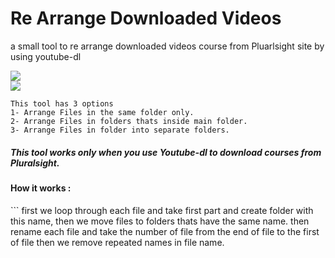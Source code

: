 # Re Arrange Downloaded Videos
a small tool to re arrange downloaded videos course from Pluarlsight site by using youtube-dl

<img src="https://media.giphy.com/media/3oEjHPsv3cOn8s9L0c/giphy.gif"/>
<br/>
<img src="https://media.giphy.com/media/3o6Zt8BrIiby7ka1EY/giphy.gif"/>

```
This tool has 3 options 
1- Arrange Files in the same folder only.
2- Arrange Files in folders thats inside main folder.
3- Arrange Files in folder into separate folders.
```
<h5>This tool works only when you use Youtube-dl to download courses from Pluralsight.</h5>

<h4>How it works :</h4>
```
first we loop through each file and take first part and create folder with this name,
then we move files to folders thats have the same name.
then rename each file and take the number of file from the end of file to the first of file then we remove repeated names in file name.

```
